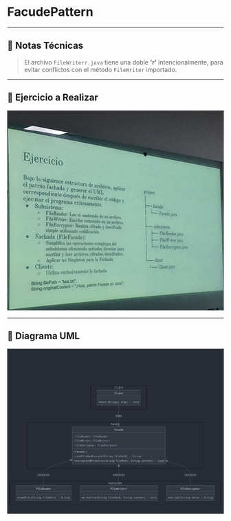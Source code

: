 # FacudePattern

---

## 🔧 Notas Técnicas

> El archivo `FileWriterr.java` tiene una doble **'r'** intencionalmente, para evitar conflictos con el método `FileWriter` importado.

---

## 📌 Ejercicio a Realizar

![Ejercicio](assets/Exercise.jpeg)

---

## 📐 Diagrama UML

![UML](assets/UML.png)
